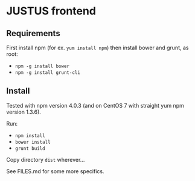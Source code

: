 # JUSTUS frontend

## Requirements

First install npm (for ex. `yum install npm`) then install bower and grunt, as root:
* `npm -g install bower`
* `npm -g install grunt-cli`

## Install

Tested with npm version 4.0.3 (and on CentOS 7 with straight yum npm version 1.3.6).

Run:
* `npm install`
* `bower install`
* `grunt build`

Copy directory `dist` wherever...

See FILES.md for some more specifics.
